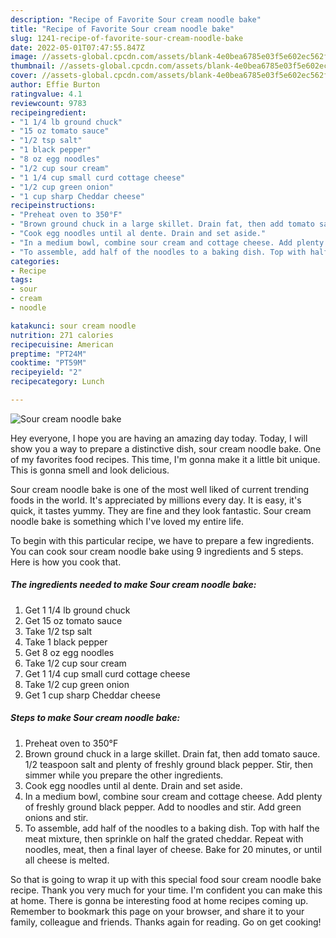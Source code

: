 ```yaml
---
description: "Recipe of Favorite Sour cream noodle bake"
title: "Recipe of Favorite Sour cream noodle bake"
slug: 1241-recipe-of-favorite-sour-cream-noodle-bake
date: 2022-05-01T07:47:55.847Z
image: //assets-global.cpcdn.com/assets/blank-4e0bea6785e03f5e602ec562f230caae08da540cada707380b4fe1bbebba43da.png
thumbnail: //assets-global.cpcdn.com/assets/blank-4e0bea6785e03f5e602ec562f230caae08da540cada707380b4fe1bbebba43da.png
cover: //assets-global.cpcdn.com/assets/blank-4e0bea6785e03f5e602ec562f230caae08da540cada707380b4fe1bbebba43da.png
author: Effie Burton
ratingvalue: 4.1
reviewcount: 9783
recipeingredient:
- "1 1/4 lb ground chuck"
- "15 oz tomato sauce"
- "1/2 tsp salt"
- "1 black pepper"
- "8 oz egg noodles"
- "1/2 cup sour cream"
- "1 1/4 cup small curd cottage cheese"
- "1/2 cup green onion"
- "1 cup sharp Cheddar cheese"
recipeinstructions:
- "Preheat oven to 350°F"
- "Brown ground chuck in a large skillet. Drain fat, then add tomato sauce. 1/2 teaspoon salt and plenty of freshly ground black pepper. Stir, then simmer while you prepare the other ingredients."
- "Cook egg noodles until al dente. Drain and set aside."
- "In a medium bowl, combine sour cream and cottage cheese. Add plenty of freshly ground black pepper. Add to noodles and stir. Add green onions and stir."
- "To assemble, add half of the noodles to a baking dish. Top with half the meat mixture, then sprinkle on half the grated cheddar. Repeat with noodles, meat, then a final layer of cheese. Bake for 20 minutes, or until all cheese is melted."
categories:
- Recipe
tags:
- sour
- cream
- noodle

katakunci: sour cream noodle 
nutrition: 271 calories
recipecuisine: American
preptime: "PT24M"
cooktime: "PT59M"
recipeyield: "2"
recipecategory: Lunch

---
```



![Sour cream noodle bake](//assets-global.cpcdn.com/assets/blank-4e0bea6785e03f5e602ec562f230caae08da540cada707380b4fe1bbebba43da.png)

Hey everyone, I hope you are having an amazing day today. Today, I will show you a way to prepare a distinctive dish, sour cream noodle bake. One of my favorites food recipes. This time, I'm gonna make it a little bit unique. This is gonna smell and look delicious.



Sour cream noodle bake is one of the most well liked of current trending foods in the world. It's appreciated by millions every day. It is easy, it's quick, it tastes yummy. They are fine and they look fantastic. Sour cream noodle bake is something which I've loved my entire life.


To begin with this particular recipe, we have to prepare a few ingredients. You can cook sour cream noodle bake using 9 ingredients and 5 steps. Here is how you cook that.

<!--inarticleads1-->

##### The ingredients needed to make Sour cream noodle bake:

1. Get 1 1/4 lb ground chuck
1. Get 15 oz tomato sauce
1. Take 1/2 tsp salt
1. Take 1 black pepper
1. Get 8 oz egg noodles
1. Take 1/2 cup sour cream
1. Get 1 1/4 cup small curd cottage cheese
1. Take 1/2 cup green onion
1. Get 1 cup sharp Cheddar cheese




<!--inarticleads2-->

##### Steps to make Sour cream noodle bake:

1. Preheat oven to 350°F
1. Brown ground chuck in a large skillet. Drain fat, then add tomato sauce. 1/2 teaspoon salt and plenty of freshly ground black pepper. Stir, then simmer while you prepare the other ingredients.
1. Cook egg noodles until al dente. Drain and set aside.
1. In a medium bowl, combine sour cream and cottage cheese. Add plenty of freshly ground black pepper. Add to noodles and stir. Add green onions and stir.
1. To assemble, add half of the noodles to a baking dish. Top with half the meat mixture, then sprinkle on half the grated cheddar. Repeat with noodles, meat, then a final layer of cheese. Bake for 20 minutes, or until all cheese is melted.




So that is going to wrap it up with this special food sour cream noodle bake recipe. Thank you very much for your time. I'm confident you can make this at home. There is gonna be interesting food at home recipes coming up. Remember to bookmark this page on your browser, and share it to your family, colleague and friends. Thanks again for reading. Go on get cooking!
